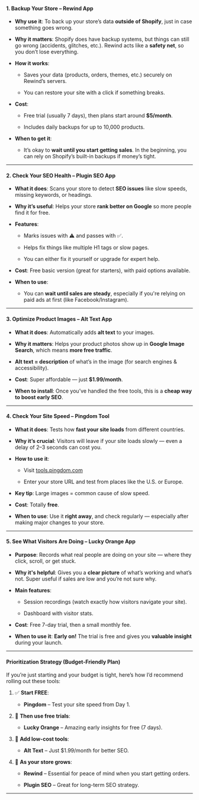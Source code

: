 
#### 1. **Backup Your Store – Rewind App**

- **Why use it**: To back up your store’s data **outside of Shopify**, just in case something goes wrong.
    
- **Why it matters**: Shopify does have backup systems, but things can still go wrong (accidents, glitches, etc.). Rewind acts like a **safety net**, so you don’t lose everything.
    
- **How it works**:
    
    - Saves your data (products, orders, themes, etc.) securely on Rewind’s servers.
        
    - You can restore your site with a click if something breaks.
        
- **Cost**:
    
    - Free trial (usually 7 days), then plans start around **$5/month**.
        
    - Includes daily backups for up to 10,000 products.
        
- **When to get it**:
    
    - It’s okay to **wait until you start getting sales**. In the beginning, you can rely on Shopify’s built-in backups if money’s tight.
        

---

#### 2. **Check Your SEO Health – Plugin SEO App**

- **What it does**: Scans your store to detect **SEO issues** like slow speeds, missing keywords, or headings.
    
- **Why it’s useful**: Helps your store **rank better on Google** so more people find it for free.
    
- **Features**:
    
    - Marks issues with ⚠️ and passes with ✅.
        
    - Helps fix things like multiple H1 tags or slow pages.
        
    - You can either fix it yourself or upgrade for expert help.
        
- **Cost**: Free basic version (great for starters), with paid options available.
    
- **When to use**:
    
    - You can **wait until sales are steady**, especially if you're relying on paid ads at first (like Facebook/Instagram).
        

---

#### 3. **Optimize Product Images – Alt Text App**

- **What it does**: Automatically adds **alt text** to your images.
    
- **Why it matters**: Helps your product photos show up in **Google Image Search**, which means **more free traffic**.
    
- **Alt text = description** of what’s in the image (for search engines & accessibility).
    
- **Cost**: Super affordable — just **$1.99/month**.
    
- **When to install**: Once you’ve handled the free tools, this is a **cheap way to boost early SEO**.
    

---

#### 4. **Check Your Site Speed – Pingdom Tool**

- **What it does**: Tests how **fast your site loads** from different countries.
    
- **Why it’s crucial**: Visitors will leave if your site loads slowly — even a delay of 2–3 seconds can cost you.
    
- **How to use it**:
    
    - Visit [tools.pingdom.com](https://tools.pingdom.com/)
        
    - Enter your store URL and test from places like the U.S. or Europe.
        
- **Key tip**: Large images = common cause of slow speed.
    
- **Cost**: Totally **free**.
    
- **When to use**: Use it **right away**, and check regularly — especially after making major changes to your store.
    

---

#### 5. **See What Visitors Are Doing – Lucky Orange App**

- **Purpose**: Records what real people are doing on your site — where they click, scroll, or get stuck.
    
- **Why it's helpful**: Gives you a **clear picture** of what’s working and what’s not. Super useful if sales are low and you’re not sure why.
    
- **Main features**:
    
    - Session recordings (watch exactly how visitors navigate your site).
        
    - Dashboard with visitor stats.
        
- **Cost**: Free 7-day trial, then a small monthly fee.
    
- **When to use it**: **Early on!** The trial is free and gives you **valuable insight** during your launch.
    

---

####  Prioritization Strategy (Budget-Friendly Plan)

If you’re just starting and your budget is tight, here’s how I’d recommend rolling out these tools:

1. ✅ **Start FREE**:
    
    - **Pingdom** – Test your site speed from Day 1.
        
2. 🎥 **Then use free trials**:
    
    - **Lucky Orange** – Amazing early insights for free (7 days).
        
3. 💸 **Add low-cost tools**:
    
    - **Alt Text** – Just $1.99/month for better SEO.
        
4. 💼 **As your store grows**:
    
    - **Rewind** – Essential for peace of mind when you start getting orders.
        
    - **Plugin SEO** – Great for long-term SEO strategy.
        

---
